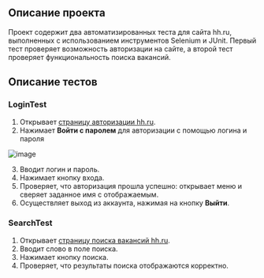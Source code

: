## Описание проекта

Проект содержит два автоматизированных теста для сайта hh.ru, выполненных с использованием инструментов Selenium и JUnit. Первый тест проверяет возможность авторизации на сайте, а второй тест проверяет функциональность поиска вакансий.

## Описание тестов
### LoginTest
1. Открывает [страницу авторизации hh.ru](https://spb.hh.ru/account/login).
2. Нажимает **Войти с паролем** для авторизации с помощью логина и пароля

![image](https://github.com/user-attachments/assets/3b51204f-a685-4aec-8eda-39810d3a0cac)

3. Вводит логин и пароль.
4. Нажимает кнопку входа.
5. Проверяет, что авторизация прошла успешно: открывает меню и сверяет заданное имя с отображаемым.
6. Осуществляет выход из аккаунта, нажимая на кнопку **Выйти**.

### SearchTest
1. Открывает [страницу поиска вакансий hh.ru](https://spb.hh.ru/search/vacancy).
2. Вводит слово в поле поиска.
3. Нажимает кнопку поиска.
4. Проверяет, что результаты поиска отображаются корректно.


